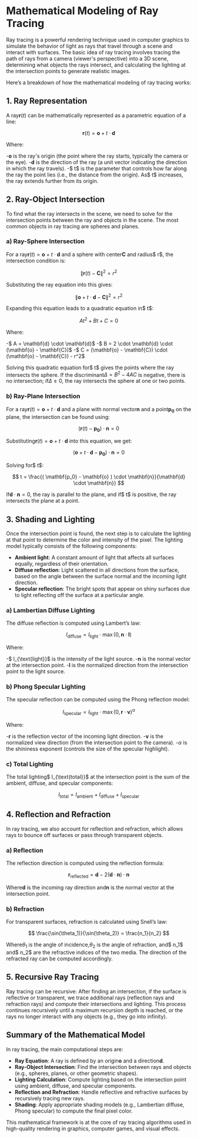 # Mathematical Modeling of Ray Tracing

Ray tracing is a powerful rendering technique used in computer graphics to simulate the behavior of light as rays that travel through a scene and interact with surfaces. The basic idea of ray tracing involves tracing the path of rays from a camera (viewer's perspective) into a 3D scene, determining what objects the rays intersect, and calculating the lighting at the intersection points to generate realistic images.

Here’s a breakdown of how the mathematical modeling of ray tracing works:

## 1. Ray Representation

A ray$\mathbf{r}(t)$ can be mathematically represented as a parametric equation of a line:

$$
\mathbf{r}(t) = \mathbf{o} + t \cdot \mathbf{d}
$$

Where:

-$\mathbf{o}$ is the ray's origin (the point where the ray starts, typically the camera or the eye).
-$\mathbf{d}$ is the direction of the ray (a unit vector indicating the direction in which the ray travels).
-$ t$ is the parameter that controls how far along the ray the point lies (i.e., the distance from the origin). As$ t$ increases, the ray extends further from its origin.

## 2. Ray-Object Intersection

To find what the ray intersects in the scene, we need to solve for the intersection points between the ray and objects in the scene. The most common objects in ray tracing are spheres and planes.

### a) Ray-Sphere Intersection

For a ray$\mathbf{r}(t) = \mathbf{o} + t \cdot \mathbf{d}$ and a sphere with center$\mathbf{C}$ and radius$ r$, the intersection condition is:

$$
\| \mathbf{r}(t) - \mathbf{C} \|^2 = r^2
$$

Substituting the ray equation into this gives:

$$
\| \mathbf{o} + t \cdot \mathbf{d} - \mathbf{C} \|^2 = r^2
$$

Expanding this equation leads to a quadratic equation in$ t$:

$$
A t^2 + B t + C = 0
$$

Where:

-$ A = \mathbf{d} \cdot \mathbf{d}$
-$ B = 2 \cdot \mathbf{d} \cdot (\mathbf{o} - \mathbf{C})$
-$ C = (\mathbf{o} - \mathbf{C}) \cdot (\mathbf{o} - \mathbf{C}) - r^2$

Solving this quadratic equation for$ t$ gives the points where the ray intersects the sphere. If the discriminant$\Delta = B^2 - 4AC$ is negative, there is no intersection; if$\Delta \geq 0$, the ray intersects the sphere at one or two points.

### b) Ray-Plane Intersection

For a ray$\mathbf{r}(t) = \mathbf{o} + t \cdot \mathbf{d}$ and a plane with normal vector$\mathbf{n}$ and a point$\mathbf{p_0}$ on the plane, the intersection can be found using:

$$
( \mathbf{r}(t) - \mathbf{p_0} ) \cdot \mathbf{n} = 0
$$

Substituting$\mathbf{r}(t) = \mathbf{o} + t \cdot \mathbf{d}$ into this equation, we get:

$$
( \mathbf{o} + t \cdot \mathbf{d} - \mathbf{p_0} ) \cdot \mathbf{n} = 0
$$

Solving for$ t$:

$$
t = \frac{( \mathbf{p_0} - \mathbf{o} ) \cdot \mathbf{n}}{\mathbf{d} \cdot \mathbf{n}}
$$

If$\mathbf{d} \cdot \mathbf{n} = 0$, the ray is parallel to the plane, and if$ t$ is positive, the ray intersects the plane at a point.

## 3. Shading and Lighting

Once the intersection point is found, the next step is to calculate the lighting at that point to determine the color and intensity of the pixel. The lighting model typically consists of the following components:

- **Ambient light**: A constant amount of light that affects all surfaces equally, regardless of their orientation.
- **Diffuse reflection**: Light scattered in all directions from the surface, based on the angle between the surface normal and the incoming light direction.
- **Specular reflection**: The bright spots that appear on shiny surfaces due to light reflecting off the surface at a particular angle.

### a) Lambertian Diffuse Lighting

The diffuse reflection is computed using Lambert’s law:

$$
I_{\text{diffuse}} = I_{\text{light}} \cdot \max(0, \mathbf{n} \cdot \mathbf{l})
$$

Where:

-$ I_{\text{light}}$ is the intensity of the light source.
-$\mathbf{n}$ is the normal vector at the intersection point.
-$\mathbf{l}$ is the normalized direction from the intersection point to the light source.

### b) Phong Specular Lighting

The specular reflection can be computed using the Phong reflection model:

$$
I_{\text{specular}} = I_{\text{light}} \cdot \max(0, \mathbf{r} \cdot \mathbf{v})^\alpha
$$

Where:

-$\mathbf{r}$ is the reflection vector of the incoming light direction.
-$\mathbf{v}$ is the normalized view direction (from the intersection point to the camera).
-$\alpha$ is the shininess exponent (controls the size of the specular highlight).

### c) Total Lighting

The total lighting$ I_{\text{total}}$ at the intersection point is the sum of the ambient, diffuse, and specular components:

$$
I_{\text{total}} = I_{\text{ambient}} + I_{\text{diffuse}} + I_{\text{specular}}
$$

## 4. Reflection and Refraction

In ray tracing, we also account for reflection and refraction, which allows rays to bounce off surfaces or pass through transparent objects.

### a) Reflection

The reflection direction is computed using the reflection formula:

$$
\mathbf{r}_{\text{reflected}} = \mathbf{d} - 2 (\mathbf{d} \cdot \mathbf{n}) \cdot \mathbf{n}
$$

Where$\mathbf{d}$ is the incoming ray direction and$\mathbf{n}$ is the normal vector at the intersection point.

### b) Refraction

For transparent surfaces, refraction is calculated using Snell’s law:

$$
\frac{\sin(\theta_1)}{\sin(\theta_2)} = \frac{n_1}{n_2}
$$

Where$\theta_1$ is the angle of incidence,$\theta_2$ is the angle of refraction, and$ n_1$ and$ n_2$ are the refractive indices of the two media. The direction of the refracted ray can be computed accordingly.

## 5. Recursive Ray Tracing

Ray tracing can be recursive: After finding an intersection, if the surface is reflective or transparent, we trace additional rays (reflection rays and refraction rays) and compute their intersections and lighting. This process continues recursively until a maximum recursion depth is reached, or the rays no longer interact with any objects (e.g., they go into infinity).

## Summary of the Mathematical Model

In ray tracing, the main computational steps are:

- **Ray Equation**: A ray is defined by an origin$\mathbf{o}$ and a direction$\mathbf{d}$.
- **Ray-Object Intersection**: Find the intersection between rays and objects (e.g., spheres, planes, or other geometric shapes).
- **Lighting Calculation**: Compute lighting based on the intersection point using ambient, diffuse, and specular components.
- **Reflection and Refraction**: Handle reflective and refractive surfaces by recursively tracing new rays.
- **Shading**: Apply appropriate shading models (e.g., Lambertian diffuse, Phong specular) to compute the final pixel color.

This mathematical framework is at the core of ray tracing algorithms used in high-quality rendering in graphics, computer games, and visual effects.
